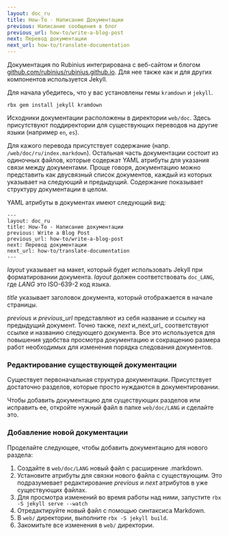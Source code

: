 ```yaml
---
layout: doc_ru
title: How-To - Написание Документации
previous: Написание сообщения в блог
previous_url: how-to/write-a-blog-post
next: Перевод документации
next_url: how-to/translate-documentation
---
```


Документация по Rubinius интегрирована с веб-сайтом и блогом
[github.com/rubinius/rubinius.github.io](https://github.com/rubinius/rubinius.github.io).
Для нее также как и для других компонентов используется Jekyll.

Для начала убедитесь, что у вас установлены гемы `kramdown` и `jekyll`.

    rbx gem install jekyll kramdown

Исходники документации расположены в директории `web/doc`. Здесь присутствуют
поддиректории для существующих переводов на другие языки (например `en`, `es`).

Для кажого перевода присутствует содержание (напр.
`/web/doc/ru/index.markdown`). Остальная часть документации состоит из
одиночных файлов, которые содержат YAML атрибуты для указания связи между
документами. Проще говоря, документацию можно представить как двусвязный
список документов, каждый из которых указывает на следующий и предыдущий.
Содержание показывает структуру документации в целом.

YAML атрибуты в документах имеют следующий вид:

    ---
    layout: doc_ru
    title: How-To - Написание документации
    previous: Write a Blog Post
    previous_url: how-to/write-a-blog-post
    next: Перевод документации
    next_url: how-to/translate-documentation
    ---

_layout_ указывает на макет, который будет использовать Jekyll при
форматировании документа. _layout_ должен соответствовать `doc_LANG`, где
_LANG_ это ISO-639-2 код языка.

_title_ указывает заголовок документа, который отображается в начале страницы.

_previous_ и _previous\_url_ представляют из себя название и ссылку на
предыдущий документ. Точно также, _next_ и_next\_url_ соответствуют ссылке
и названию следующего документа. Все это используется для повышения удобства
просмотра документацию и сокращению размера работ необходимых для изменения
порядка следования документов.


### Редактирование существующей документации

Существует первоначальная структура документации. Присутствует достаточно
разделов, которые просто нуждаются в документировании.

Чтобы добавить документацию для существующих разделов или исправить ее,
откройте нужный файл в папке `web/doc/LANG` и сделайте это.


### Добавление новой документации

Проделайте следующее, чтобы добавить документацию для нового раздела:

1. Создайте в `web/doc/LANG` новый файл с расширение .markdown.
1. Установите атрибуты для связки нового файла с существующим. Это подразумевает
   редактирование _previous_ и _next_ атрибутов в уже существующих файлах.
1. Для просмотра изменений во время работы над ними, запустите
   `rbx -S jekyll serve --watch`
1. Отредактируйте новый файл с помощью синтаксиса Markdown.
1. В `web/` директории, выполните `rbx -S jekyll build`.
1. Закомитьте все изменения в `web/` директории.
